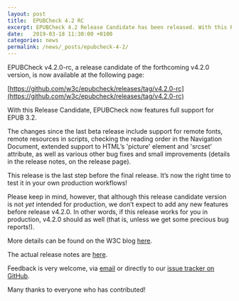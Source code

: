 ```yaml
---
layout: post
title:  EPUBCheck 4.2 RC
excerpt: EPUBCheck 4.2 Release Candidate has been released. With this Release Candidate, EPUBCheck now features full support for EPUB 3.2.
date:   2019-03-18 11:30:00 +0100
categories: news
permalink: /news/_posts/epubcheck-4-2/
---
```


EPUBCheck v4.2.0-rc, a release candidate of the forthcoming v4.2.0 version, is now available at the following page:

[https://github.com/w3c/epubcheck/releases/tag/v4.2.0-rc](https://github.com/w3c/epubcheck/releases/tag/v4.2.0-rc)

With this Release Candidate, EPUBCheck now features full support for EPUB 3.2.

The changes since the last beta release include support for remote fonts, remote resources in scripts, checking the reading order in the Navigation Document, extended support to HTML’s 'picture' element and 'srcset' attribute, as well as various other bug fixes and small improvements (details in the release notes, on the release page).

This release is the last step before the final release. It’s now the right time to test it in your own production workflows!

Please keep in mind, however, that although this release candidate version is not _yet_ intended for production, we don’t expect to add any new features before release v4.2.0. In other words, if this release works for you in production, v4.2.0 should as well (that is, unless we get some precious bug reports!).

More details can be found on the W3C blog [here](https://www.w3.org/blog/2019/03/epubcheck-4-2-0-rc-published/).

The actual release notes are [here](https://github.com/w3c/epubcheck/releases).

Feedback is very welcome, via [email](mailto:rdeltour@gmail.com) or directly to our [issue tracker on GitHub](https://github.com/w3c/epubcheck/issues).

Many thanks to everyone who has contributed!